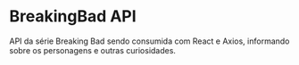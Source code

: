 # BreakingBad API
API da série Breaking Bad sendo consumida com React e Axios, informando sobre os personagens e outras curiosidades.
